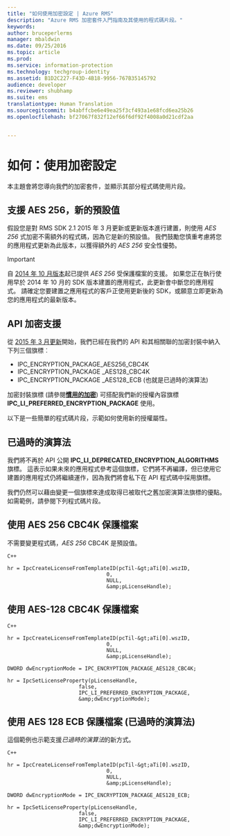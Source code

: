 ```yaml
---
title: "如何使用加密設定 | Azure RMS"
description: "Azure RMS 加密套件入門指南及其使用的程式碼片段。"
keywords: 
author: bruceperlerms
manager: mbaldwin
ms.date: 09/25/2016
ms.topic: article
ms.prod: 
ms.service: information-protection
ms.technology: techgroup-identity
ms.assetid: B1D2C227-F43D-4B18-9956-767B35145792
audience: developer
ms.reviewer: shubhamp
ms.suite: ems
translationtype: Human Translation
ms.sourcegitcommit: b4abffcbe6e49ea25f3cf493a1e68fcd6ea25b26
ms.openlocfilehash: bf27067f832f12ef66f6df92f4008a0d21cdf2aa


---
```


# 如何：使用加密設定

本主題會將您導向我們的加密套件，並顯示其部分程式碼使用片段。

## 支援 AES 256，新的預設值

假設您是對 RMS SDK 2.1 2015 年 3 月更新或更新版本進行建置，則使用 *AES 256* 式加密不需額外的程式碼，因為它是新的預設值。 我們鼓勵您慎重考慮將您的應用程式更新為此版本，以獲得額外的 *AES 256* 安全性優勢。

> [!IMPORTANT]
> 自 [2014 年 10 月版本](release-notes-rtm.md)起已提供 *AES 256* 受保護檔案的支援。 如果您正在執行使用早於 2014 年 10 月的 SDK 版本建置的應用程式，此更新會中斷您的應用程式。 請確定您要建置之應用程式的客戶正使用更新後的 SDK，或願意立即更新為您的應用程式的最新版本。

 
## API 加密支援

從 [2015 年 3 月更新](release-notes-rtm.md)開始，我們已經在我們的 API 和其相關聯的加密封裝中納入下列三個旗標︰

-   IPC\_ENCRYPTION\_PACKAGE\_AES256\_CBC4K
-   IPC\_ENCRYPTION\_PACKAGE \_AES128\_CBC4K
-   IPC\_ENCRYPTION\_PACKAGE \_AES128\_ECB (也就是已過時的演算法)

加密封裝旗標 (請參閱[**慣用的加密**](/information-protection/sdk/2.1/api/win/constants#msipc_preferred_encryption)) 可搭配我們新的授權內容旗標 **IPC\_LI\_PREFERRED\_ENCRYPTION\_PACKAGE** 使用。

以下是一些簡單的程式碼片段，示範如何使用新的授權屬性。

## 已過時的演算法

我們將不再於 API 公開 **IPC\_LI\_DEPRECATED\_ENCRYPTION\_ALGORITHMS** 旗標。 這表示如果未來的應用程式參考這個旗標，它們將不再編譯，但已使用它建置的應用程式仍將繼續運作，因為我們將會私下在 API 程式碼中採用旗標。

我們仍然可以藉由變更一個旗標來達成取得已被取代之舊加密演算法旗標的優點。 如需範例，請參閱下列程式碼片段。

## 使用 AES 256 CBC4K 保護檔案

不需要變更程式碼，*AES 256* CBC4K 是預設值。

    C++

    hr = IpcCreateLicenseFromTemplateID(pcTil-&gt;aTi[0].wszID,
                                    0,
                                    NULL,
                                    &amp;pLicenseHandle);


## 使用 AES-128 CBC4K 保護檔案

    C++

    hr = IpcCreateLicenseFromTemplateID(pcTil-&gt;aTi[0].wszID,
                                    0,
                                    NULL,
                                    &amp;pLicenseHandle);

    DWORD dwEncryptionMode = IPC_ENCRYPTION_PACKAGE_AES128_CBC4K;

    hr = IpcSetLicenseProperty(pLicenseHandle,
                           false,
                           IPC_LI_PREFERRED_ENCRYPTION_PACKAGE,
                           &amp;dwEncryptionMode);


## 使用 AES 128 ECB 保護檔案 (已過時的演算法)

這個範例也示範支援*已過時的演算法*的新方式。

    C++
    
    hr = IpcCreateLicenseFromTemplateID(pcTil-&gt;aTi[0].wszID,
                                    0,
                                    NULL,
                                    &amp;pLicenseHandle);

    DWORD dwEncryptionMode = IPC_ENCRYPTION_PACKAGE_AES128_ECB;

    hr = IpcSetLicenseProperty(pLicenseHandle,
                           false,
                           IPC_LI_PREFERRED_ENCRYPTION_PACKAGE,
                           &amp;dwEncryptionMode);

 

 



<!--HONumber=Oct16_HO1-->


